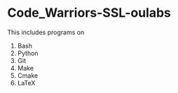 # Code_Warriors-SSL-oulabs

This includes programs on 
1) Bash
2) Python
3) Git 
4) Make 
5) Cmake 
6) LaTeX
